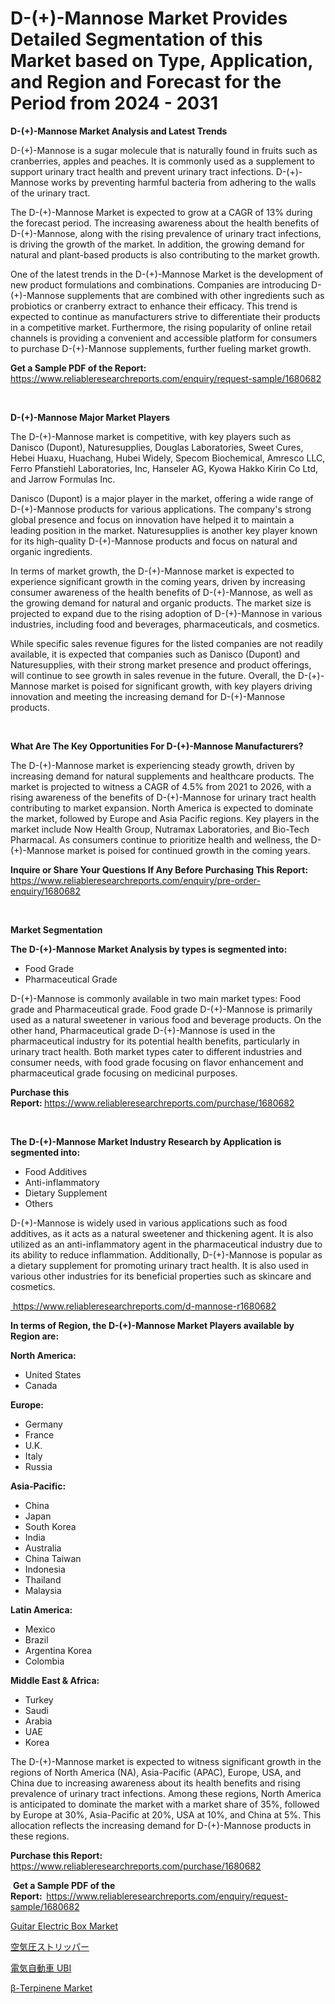 <p><h1>D-(+)-Mannose Market Provides Detailed Segmentation of this Market based on Type, Application, and Region and Forecast for the Period from 2024 - 2031</h1></p><p><strong>D-(+)-Mannose Market Analysis and Latest Trends</strong></p>
<p><p>D-(+)-Mannose is a sugar molecule that is naturally found in fruits such as cranberries, apples and peaches. It is commonly used as a supplement to support urinary tract health and prevent urinary tract infections. D-(+)-Mannose works by preventing harmful bacteria from adhering to the walls of the urinary tract.</p><p>The D-(+)-Mannose Market is expected to grow at a CAGR of 13% during the forecast period. The increasing awareness about the health benefits of D-(+)-Mannose, along with the rising prevalence of urinary tract infections, is driving the growth of the market. In addition, the growing demand for natural and plant-based products is also contributing to the market growth.</p><p>One of the latest trends in the D-(+)-Mannose Market is the development of new product formulations and combinations. Companies are introducing D-(+)-Mannose supplements that are combined with other ingredients such as probiotics or cranberry extract to enhance their efficacy. This trend is expected to continue as manufacturers strive to differentiate their products in a competitive market. Furthermore, the rising popularity of online retail channels is providing a convenient and accessible platform for consumers to purchase D-(+)-Mannose supplements, further fueling market growth.</p></p>
<p><strong>Get a Sample PDF of the Report:&nbsp;</strong> <a href="https://www.reliableresearchreports.com/enquiry/request-sample/1680682">https://www.reliableresearchreports.com/enquiry/request-sample/1680682</a></p>
<p>&nbsp;</p>
<p><strong>D-(+)-Mannose Major Market Players</strong></p>
<p><p>The D-(+)-Mannose market is competitive, with key players such as Danisco (Dupont), Naturesupplies, Douglas Laboratories, Sweet Cures, Hebei Huaxu, Huachang, Hubei Widely, Specom Biochemical, Amresco LLC, Ferro Pfanstiehl Laboratories, Inc, Hanseler AG, Kyowa Hakko Kirin Co Ltd, and Jarrow Formulas Inc. </p><p>Danisco (Dupont) is a major player in the market, offering a wide range of D-(+)-Mannose products for various applications. The company's strong global presence and focus on innovation have helped it to maintain a leading position in the market. Naturesupplies is another key player known for its high-quality D-(+)-Mannose products and focus on natural and organic ingredients. </p><p>In terms of market growth, the D-(+)-Mannose market is expected to experience significant growth in the coming years, driven by increasing consumer awareness of the health benefits of D-(+)-Mannose, as well as the growing demand for natural and organic products. The market size is projected to expand due to the rising adoption of D-(+)-Mannose in various industries, including food and beverages, pharmaceuticals, and cosmetics.</p><p>While specific sales revenue figures for the listed companies are not readily available, it is expected that companies such as Danisco (Dupont) and Naturesupplies, with their strong market presence and product offerings, will continue to see growth in sales revenue in the future. Overall, the D-(+)-Mannose market is poised for significant growth, with key players driving innovation and meeting the increasing demand for D-(+)-Mannose products.</p></p>
<p>&nbsp;</p>
<p><strong>What Are The Key Opportunities For D-(+)-Mannose Manufacturers?</strong></p>
<p><p>The D-(+)-Mannose market is experiencing steady growth, driven by increasing demand for natural supplements and healthcare products. The market is projected to witness a CAGR of 4.5% from 2021 to 2026, with a rising awareness of the benefits of D-(+)-Mannose for urinary tract health contributing to market expansion. North America is expected to dominate the market, followed by Europe and Asia Pacific regions. Key players in the market include Now Health Group, Nutramax Laboratories, and Bio-Tech Pharmacal. As consumers continue to prioritize health and wellness, the D-(+)-Mannose market is poised for continued growth in the coming years.</p></p>
<p><strong>Inquire or Share Your Questions If Any Before Purchasing This Report:</strong> <a href="https://www.reliableresearchreports.com/enquiry/pre-order-enquiry/1680682">https://www.reliableresearchreports.com/enquiry/pre-order-enquiry/1680682</a></p>
<p>&nbsp;</p>
<p><strong>Market Segmentation</strong></p>
<p><strong>The D-(+)-Mannose Market Analysis by types is segmented into:</strong></p>
<p><ul><li>Food Grade</li><li>Pharmaceutical Grade</li></ul></p>
<p><p>D-(+)-Mannose is commonly available in two main market types: Food grade and Pharmaceutical grade. Food grade D-(+)-Mannose is primarily used as a natural sweetener in various food and beverage products. On the other hand, Pharmaceutical grade D-(+)-Mannose is used in the pharmaceutical industry for its potential health benefits, particularly in urinary tract health. Both market types cater to different industries and consumer needs, with food grade focusing on flavor enhancement and pharmaceutical grade focusing on medicinal purposes.</p></p>
<p><strong>Purchase this Report:&nbsp;</strong><a href="https://www.reliableresearchreports.com/purchase/1680682">https://www.reliableresearchreports.com/purchase/1680682</a></p>
<p>&nbsp;</p>
<p><strong>The D-(+)-Mannose Market Industry Research by Application is segmented into:</strong></p>
<p><ul><li>Food Additives</li><li>Anti-inflammatory</li><li>Dietary Supplement</li><li>Others</li></ul></p>
<p><p>D-(+)-Mannose is widely used in various applications such as food additives, as it acts as a natural sweetener and thickening agent. It is also utilized as an anti-inflammatory agent in the pharmaceutical industry due to its ability to reduce inflammation. Additionally, D-(+)-Mannose is popular as a dietary supplement for promoting urinary tract health. It is also used in various other industries for its beneficial properties such as skincare and cosmetics.</p></p>
<p><a href="https://www.reliableresearchreports.com/d-mannose-r1680682">&nbsp;https://www.reliableresearchreports.com/d-mannose-r1680682</a></p>
<p><strong>In terms of Region, the D-(+)-Mannose Market Players available by Region are:</strong></p>
<p>
    <p> <strong> North America: </strong>
        <ul>
            <li>United States</li>
            <li>Canada</li>
        </ul>
        </p> 
    <p> <strong> Europe: </strong>
        <ul>
            <li>Germany</li>
            <li>France</li>
            <li>U.K.</li>
            <li>Italy</li>
            <li>Russia</li>
        </ul>
        </p> 
    <p> <strong> Asia-Pacific: </strong>
        <ul>
            <li>China</li>
            <li>Japan</li>
            <li>South Korea</li>
            <li>India</li>
            <li>Australia</li>
            <li>China Taiwan</li>
            <li>Indonesia</li>
            <li>Thailand</li>
            <li>Malaysia</li>
        </ul>
        </p> 
    <p> <strong> Latin America: </strong>
        <ul>
            <li>Mexico</li>
            <li>Brazil</li>
            <li>Argentina Korea</li>
            <li>Colombia</li>
        </ul>
        </p> 
    <p> <strong> Middle East & Africa: </strong>
        <ul>
            <li>Turkey</li>
            <li>Saudi</li>
            <li>Arabia</li>
            <li>UAE</li>
            <li>Korea</li>
        </ul>
    </p>
    </p>
<p><p>The D-(+)-Mannose market is expected to witness significant growth in the regions of North America (NA), Asia-Pacific (APAC), Europe, USA, and China due to increasing awareness about its health benefits and rising prevalence of urinary tract infections. Among these regions, North America is anticipated to dominate the market with a market share of 35%, followed by Europe at 30%, Asia-Pacific at 20%, USA at 10%, and China at 5%. This allocation reflects the increasing demand for D-(+)-Mannose products in these regions.</p></p>
<p><strong>Purchase this Report: </strong><a href="https://www.reliableresearchreports.com/purchase/1680682">https://www.reliableresearchreports.com/purchase/1680682</a></p>
<p>&nbsp;<strong>Get a Sample PDF of the Report:&nbsp;&nbsp;</strong><a href="https://www.reliableresearchreports.com/enquiry/request-sample/1680682">https://www.reliableresearchreports.com/enquiry/request-sample/1680682</a></p>
<p><strong></strong></p>
<p><p><a href="https://github.com/kosella/Market-Research-Report-List-3/blob/main/guitar-electric-box-market.md">Guitar Electric Box Market</a></p><p><a href="https://github.com/KaliMetz2023/Market-Research-Report-List-1/blob/main/8760552100651.md">空気圧ストリッパー</a></p><p><a href="https://github.com/JoanaNitzsche/Market-Research-Report-List-1/blob/main/6219814100650.md">電気自動車 UBI</a></p><p><a href="https://github.com/nathandecarvalho/Market-Research-Report-List-3/blob/main/b-terpinene-market.md">β-Terpinene Market</a></p></p>